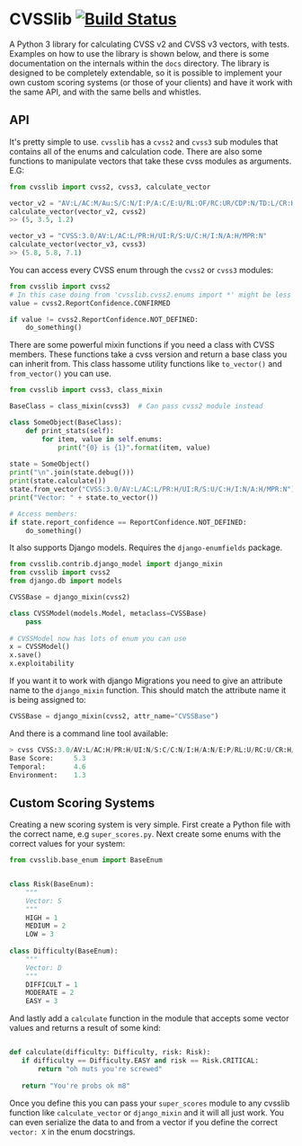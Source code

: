 # CVSSlib [![Build Status](https://travis-ci.org/ctxis/cvsslib.svg?branch=master)](https://travis-ci.org/ctxis/cvsslib)

A Python 3 library for calculating CVSS v2 and CVSS v3 vectors, with tests. Examples on how to use
the library is shown below, and there is some documentation on the internals within the `docs` directory. The library 
is designed to be completely extendable, so it is possible to implement your own custom scoring systems (or those of your clients)
and have it work with the same API, and with the same bells and whistles.

## API

It's pretty simple to use. `cvsslib` has a `cvss2` and `cvss3` sub modules that contains all of the enums
and calculation code. There are also some functions to manipulate vectors that take these cvss modules
as arguments. E.G:

```python
from cvsslib import cvss2, cvss3, calculate_vector

vector_v2 = "AV:L/AC:M/Au:S/C:N/I:P/A:C/E:U/RL:OF/RC:UR/CDP:N/TD:L/CR:H/IR:H/AR:H"
calculate_vector(vector_v2, cvss2)
>> (5, 3.5, 1.2)

vector_v3 = "CVSS:3.0/AV:L/AC:L/PR:H/UI:R/S:U/C:H/I:N/A:H/MPR:N"
calculate_vector(vector_v3, cvss3)
>> (5.8, 5.8, 7.1)
```

You can access every CVSS enum through the `cvss2` or `cvss3` modules:

```python
from cvsslib import cvss2
# In this case doing from 'cvsslib.cvss2.enums import *' might be less verbose.
value = cvss2.ReportConfidence.CONFIRMED

if value != cvss2.ReportConfidence.NOT_DEFINED:
    do_something()
```  
        
There are some powerful mixin functions if you need a class with CVSS members. These functions
take a cvss version and return a base class you can inherit from. This class hassome utility functions like 
`to_vector()` and `from_vector()` you can use.

```python
from cvsslib import cvss3, class_mixin

BaseClass = class_mixin(cvss3)  # Can pass cvss2 module instead

class SomeObject(BaseClass):
    def print_stats(self):
        for item, value in self.enums:
            print("{0} is {1}".format(item, value)
 
state = SomeObject()
print("\n".join(state.debug()))
print(state.calculate())
state.from_vector("CVSS:3.0/AV:L/AC:L/PR:H/UI:R/S:U/C:H/I:N/A:H/MPR:N")
print("Vector: " + state.to_vector())

# Access members:
if state.report_confidence == ReportConfidence.NOT_DEFINED:
    do_something()
```

It also supports Django models. Requires the `django-enumfields` package.

```python
from cvsslib.contrib.django_model import django_mixin
from cvsslib import cvss2
from django.db import models

CVSSBase = django_mixin(cvss2)

class CVSSModel(models.Model, metaclass=CVSSBase)
    pass
    
# CVSSModel now has lots of enum you can use
x = CVSSModel()
x.save()
x.exploitability
```

If you want it to work with django Migrations you need to give an attribute name to the `django_mixin` function. This
should match the attribute name it is being assigned to:

```python
CVSSBase = django_mixin(cvss2, attr_name="CVSSBase")
```
 
And there is a command line tool available:
 
```python
> cvss CVSS:3.0/AV:L/AC:H/PR:H/UI:N/S:C/C:N/I:H/A:N/E:P/RL:U/RC:U/CR:H/IR:L/AR:H/MAV:L/MUI:R/MS:C/MC:N/MI:L/MA:N
Base Score:     5.3
Temporal:       4.6
Environment:    1.3
 ```
 
 ## Custom Scoring Systems
 Creating a new scoring system is very simple. First create a Python file with the correct name, e.g `super_scores.py`. 
 Next create some enums with the correct values for your system:
 
 ```python
 from cvsslib.base_enum import BaseEnum
 
 
 class Risk(BaseEnum):
     """
     Vector: S
     """
     HIGH = 1
     MEDIUM = 2
     LOW = 3
     
 class Difficulty(BaseEnum):
     """
     Vector: D
     """
     DIFFICULT = 1
     MODERATE = 2
     EASY = 3
```
 
And lastly add a `calculate` function in the module that accepts some vector values and 
returns a result of some kind:

```python

def calculate(difficulty: Difficulty, risk: Risk):
   if difficulty == Difficulty.EASY and risk == Risk.CRITICAL:
       return "oh nuts you're screwed"
   
   return "You're probs ok m8"
```

Once you define this you can pass your `super_scores` module to any 
cvsslib function like `calculate_vector` or `django_mixin` and it will 
all just work. You can even serialize the data to and from a vector 
if you define the correct `vector: X` in the enum docstrings.
